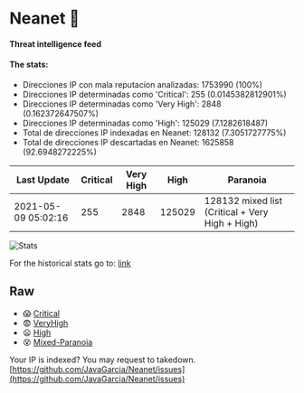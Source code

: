 # Neanet :hocho:
#### Threat intelligence feed
#### The stats:

- Direcciones IP con mala reputacion analizadas: 1753990 (100%)
- Direcciones IP determinadas como 'Critical':  255 (0.0145382812901%)
- Direcciones IP determinadas como 'Very High':  2848 (0.162372647507%)
- Direcciones IP determinadas como 'High':  125029 (7.1282618487)
- Total de direcciones IP indexadas en Neanet:  128132 (7.3051727775%)
- Total de direcciones IP descartadas en Neanet:  1625858 (92.6948272225%)

| Last Update | Critical | Very High | High | Paranoia |
| --- | --- | --- | --- | --- |
| 2021-05-09 05:02:16 | 255 | 2848 | 125029 | 128132 mixed list (Critical + Very High + High)|

![Stats](https://docs.google.com/spreadsheets/d/e/2PACX-1vSnaNMIXVabIpDJjufMlzH7poXnshF3mgd8Is1g9ytUEzVsP5my4Trn8f-xkoLLQ38xpL3HtmUexLo6/pubchart?oid=501124687&format=image)

For the historical stats go to: [link](/stats.csv)
## Raw
- :scream: [Critical](https://raw.githubusercontent.com/JavaGarcia/Neanet/master/blacklists/neanet_critical.txt)
- :fearful: [VeryHigh](https://raw.githubusercontent.com/JavaGarcia/Neanet/master/blacklists/neanet_veryHigh.txtt)
- :frowning: [High](https://raw.githubusercontent.com/JavaGarcia/Neanet/master/blacklists/neanet_high.txt)
- :dizzy_face: [Mixed-Paranoia](https://raw.githubusercontent.com/JavaGarcia/Neanet/master/blacklists/neanet_all.txt)


Your IP is indexed? You may request to takedown. [https://github.com/JavaGarcia/Neanet/issues](https://github.com/JavaGarcia/Neanet/issues)

























































































































































































































































































































































































































































































































































































































































































































































































































































































































































































































































































































































































































































































































































































































































































































































































































































































































































































































































































































































































































































































































































































































































































































































































































































































































































































































































































































































































































































































































































































































































































































































































































































































































































































































































































































































































































































































































































































































































































































































































































































































































































































































































































































































































































































































































































































































































































































































































































































































































































































































































































































































































































































































































































































































































































































































































































































































































































































































































































































































































































































































































































































































































































































































































































